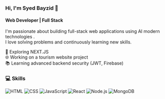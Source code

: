 ### Hi, I'm Syed Bayzid 👋  
#### Web Developer | Full Stack

I'm passionate about building full-stack web applications using AI modern technologies .  
I love solving problems and continuously learning new skills.

🚀 Exploring NEXT.JS  
🌐 Working on a tourism website project  
📚 Learning advanced backend security (JWT, Firebase)

### 💻 Skills
![HTML](https://img.shields.io/badge/-HTML5-orange?logo=html5)
![CSS](https://img.shields.io/badge/-CSS3-blue?logo=css3)
![JavaScript](https://img.shields.io/badge/-JavaScript-yellow?logo=javascript)
![React](https://img.shields.io/badge/-React-black?logo=react)
![Node.js](https://img.shields.io/badge/-Node.js-green?logo=node.js)
![MongoDB](https://img.shields.io/badge/-MongoDB-white?logo=mongodb)
